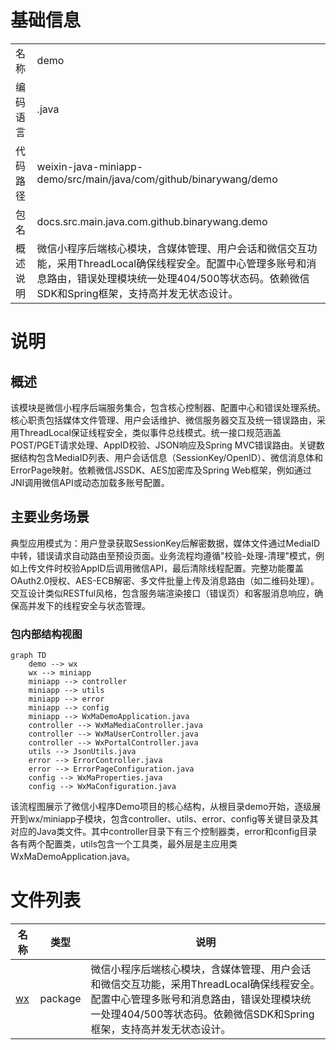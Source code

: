 # 基础信息

|      |      |
|------|------|
| 名称 | demo |
| 编码语言 | .java |
| 代码路径 | weixin-java-miniapp-demo/src/main/java/com/github/binarywang/demo |
| 包名 | docs.src.main.java.com.github.binarywang.demo |
| 概述说明 | 微信小程序后端核心模块，含媒体管理、用户会话和微信交互功能，采用ThreadLocal确保线程安全。配置中心管理多账号和消息路由，错误处理模块统一处理404/500等状态码。依赖微信SDK和Spring框架，支持高并发无状态设计。 |

# 说明

## 概述  
该模块是微信小程序后端服务集合，包含核心控制器、配置中心和错误处理系统。核心职责包括媒体文件管理、用户会话维护、微信服务器交互及统一错误路由，采用ThreadLocal保证线程安全，类似事件总线模式。统一接口规范涵盖POST/PGET请求处理、AppID校验、JSON响应及Spring MVC错误路由。关键数据结构包含MediaID列表、用户会话信息（SessionKey/OpenID）、微信消息体和ErrorPage映射。依赖微信JSSDK、AES加密库及Spring Web框架，例如通过JNI调用微信API或动态加载多账号配置。

## 主要业务场景  
典型应用模式为：用户登录获取SessionKey后解密数据，媒体文件通过MediaID中转，错误请求自动路由至预设页面。业务流程均遵循"校验-处理-清理"模式，例如上传文件时校验AppID后调用微信API，最后清除线程配置。完整功能覆盖OAuth2.0授权、AES-ECB解密、多文件批量上传及消息路由（如二维码处理）。交互设计类似RESTful风格，包含服务端渲染接口（错误页）和客服消息响应，确保高并发下的线程安全与状态管理。


### 包内部结构视图

```mermaid
graph TD
    demo --> wx
    wx --> miniapp
    miniapp --> controller
    miniapp --> utils
    miniapp --> error
    miniapp --> config
    miniapp --> WxMaDemoApplication.java
    controller --> WxMaMediaController.java
    controller --> WxMaUserController.java
    controller --> WxPortalController.java
    utils --> JsonUtils.java
    error --> ErrorController.java
    error --> ErrorPageConfiguration.java
    config --> WxMaProperties.java
    config --> WxMaConfiguration.java
```

该流程图展示了微信小程序Demo项目的核心结构，从根目录demo开始，逐级展开到wx/miniapp子模块，包含controller、utils、error、config等关键目录及其对应的Java类文件。其中controller目录下有三个控制器类，error和config目录各有两个配置类，utils包含一个工具类，最外层是主应用类WxMaDemoApplication.java。

# 文件列表

| 名称   | 类型  | 说明 |
|-------|------|-------------|
| [wx](wx/_module.md) | package | 微信小程序后端核心模块，含媒体管理、用户会话和微信交互功能，采用ThreadLocal确保线程安全。配置中心管理多账号和消息路由，错误处理模块统一处理404/500等状态码。依赖微信SDK和Spring框架，支持高并发无状态设计。 |


